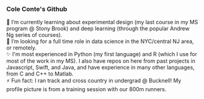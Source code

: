 ### Cole Conte's Github
🌱 I’m currently learning about experimental design (my last course in my MS program @ Stony Brook) and deep learning (through the popular Andrew Ng series of courses). <br>
🤔 I’m looking for a full time role in data science in the NYC/central NJ area, or remotely. <br>
✨ I'm most experienced in Python (my first language) and R (which I use for most of the work in my MS). I also have repos on here from past projects in Javascript, Swift, and Java, and have experience in many other languages, from C and C++ to Matlab. <br>
⚡ Fun fact: I ran track and cross country in undergrad @ Bucknell! My profile picture is from a training session with our 800m runners. <br>

<!--
**ColeConte/ColeConte** is a ✨ _special_ ✨ repository because its `README.md` (this file) appears on your GitHub profile.
-->
